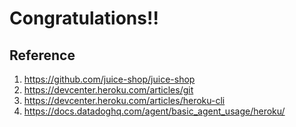 # Congratulations!!

## Reference
1. https://github.com/juice-shop/juice-shop
2. https://devcenter.heroku.com/articles/git
3. https://devcenter.heroku.com/articles/heroku-cli
4. https://docs.datadoghq.com/agent/basic_agent_usage/heroku/
